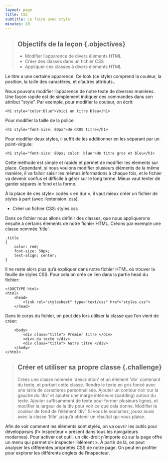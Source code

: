 ```yaml
---
layout: page
title: CSS
subtitle: Le faire avec style
minutes: 20
---
```


> ## Objectifs de la leçon {.objectives}
>
> * Modifier l’apparence de divers éléments HTML
> * Créer des classes dans un fichier CSS
> * Appliquer ces classes à divers éléments HTML 

Le titre a une certaine apparence. Ce look (ce style) comprend la couleur, la position, la taille des caractères, et d’autres attributs.. 

Nous pouvons modifier l’apparence de notre texte de diverses manières. 
Une façon rapide est de simplement indiquer ces commandes dans son attribut "style".
Par exemple, pour modifier la couleur, on écrit:

~~~ {.html}
<h1 style="color:blue">Voici un titre bleu</h1>
~~~

Pour modifier la taille de la police: 

~~~ {.html}
<h1 style="font-size: 80px">Un GROS titre</h1>
~~~

Pour modifier deux styles, il suffit de les additionner en les séparant par un point-virgule:

~~~ {.html}
<h1 style="font-size: 80px; color: blue">Un titre gros et bleu</h1>
~~~

Cette méthode est simple et rapide et permet de modifier les élements sur place.
Cependant, si nous voulons modifier plusieurs éléments de la même manière, il va falloir saisir les mêmes informations à chaque fois, et le fichier va devenir confus et difficile à gérer sur le long terme. Mieux vaut tenter de garder séparés le fond et la forme. 

À la place de ces style= codés « en dur », il vaut mieux créer un fichier de styles à part (avec l’extension .css).

* Créer un fichier CSS: styles.css

Dans ce fichier nous allons définir des classes, que nous appliquerons ensuite à certains élements de notre fichier HTML. 
Créons par exemple une classe nommée 'title'.

~~~ {.css}
.title
{
	color: red;
	font-size: 50px;
	text-align: center;
}
~~~

Il ne reste alors plus qu’à expliquer dans notre fichier HTML où trouver la feuille de styles CSS. Pour cela on crée ce lien dans la partie head du fichier: 

~~~ {.html}
<!DOCTYPE html>
<html> 
	<head> 
		<link rel="stylesheet" type="text/css" href="styles.css">
	</head> 
~~~

Dans le corps du fichier, on peut dès lors utiliser la classe que l’on vient de créer:

~~~ {.html}
	<body> 
		<div class="title"> Premier titre </div>
		<div> du texte </div>
		<div class="title"> Autre titre </div>
	</body> 
</html> 
~~~

> ## Créer et utiliser sa propre classe {.challenge}
>
> Créez une classe nommée 'description' et un élément 'div' contenant du texte, et portant cette classe.
> Rendre le texte en gris foncé avec une taille de caractères personnalisée. 
> Ajouter un contour noir sur la gauche du ‘div’ et ajouter une marge intérieure (padding) autour du texte. 
> Ajouter suffisamment de texte pour former plusieurs lignes, et modifier la largeur de la div pour voir ce que cela donne. 
> Modifier la couleur de fond de l’élément ‘div’. 
> Si vous le souhaitez, jouez aussi avec la classe ‘title’ jusqu’à obtenir un résultat qui vous plaise. 

Afin de voir comment les éléments sont stylés, on va ouvrir les outils pour développeurs (l’« inspecteur » présent dans tous les navigateurs modernes). Pour activer cet outil, un clic-droit n’importe où sur la page offre un menu qui permet d’« inspecter l’élément ». À partir de là, on peut analyser les différentes propriétés CSS de notre page. On peut en profiter pour explorer les différents onglets de l’inspecteur.